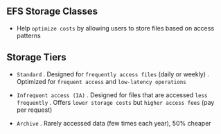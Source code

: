 ## EFS Storage Classes

- Help `optimize costs` by allowing users to store files based on access patterns

## Storage Tiers

- `Standard`
  . Designed for `frequently access files` (daily or weekly)
  . Optimized for `frequent access` and `low-latency operations`

- `Infrequent access (IA)`
  . Designed for files that are accessed `less frequently`
  . Offers `lower storage costs` but `higher access fees` (pay per request)

- `Archive`
  . Rarely accessed data (few times each year), 50% cheaper
